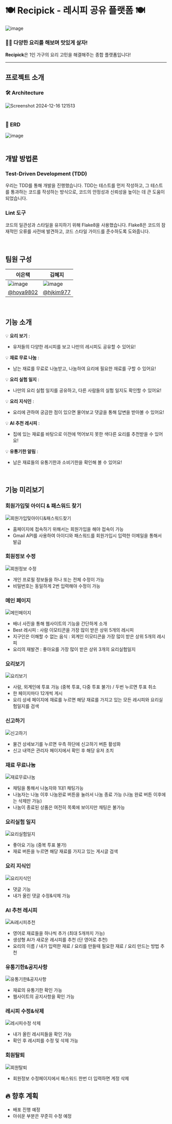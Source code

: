 # 🍽️ Recipick - 레시피 공유 플랫폼 🍽️
![image](https://github.com/user-attachments/assets/5ff0bf6d-a23c-4959-98cc-afaddf5dd735)
### 🧑‍🍳 다양한 요리를 해보며 맛있게 살자!

 **Recipick**은 1인 가구의 요리 고민을 해결해주는 종합 플랫폼입니다!
 
---

## 프로젝트 소개

### 🛠️ Architecture
![Screenshot 2024-12-16 121513](https://github.com/user-attachments/assets/39fae645-8b29-4380-8892-50069a405dde)
<br><br/>

### 🔎 ERD
![image](https://github.com/user-attachments/assets/42ba3db3-7c21-4ce2-9b15-e9ebfcc406fb)
<br><br/>


## 개발 방법론
### Test-Driven Development (TDD)
우리는 TDD를 통해 개발을 진행했습니다. TDD는 테스트를 먼저 작성하고, 그 테스트를 통과하는 코드를 작성하는 방식으로, 코드의 안정성과 신뢰성을 높이는 데 큰 도움이 되었습니다.

### Lint 도구
코드의 일관성과 스타일을 유지하기 위해 Flake8을 사용했습니다. Flake8은 코드의 잠재적인 오류를 사전에 발견하고, 코드 스타일 가이드를 준수하도록 도와줍니다.

<br>

## 팀원 구성
|이은택|김혜지|
|---|---|
|![image](https://github.com/user-attachments/assets/3cea9f8f-c401-412b-9ca3-7d7cb82a1ef6)|![image](https://github.com/user-attachments/assets/855687a1-4765-4492-abca-119cca7fe9af)|
|[@hoya9802](https://github.com/hoya9802)|[@hjkim977](https://github.com/hjkim977)|

<br>

## 기능 소개

💡 **요리 보기** : 
  - 유저들의 다양한 레시피를 보고 나만의 레시피도 공유할 수 있어요!
   
💡 **재료 무료 나눔** :
  - 남는 재료를 무료로 나눔받고, 나눔하여 요리에 필요한 재료를 구할 수 있어요!
  
💡 **요리 실험 일지** :
  - 나만의 요리 실험 일지를 공유하고, 다른 사람들의 실험 일지도 확인할 수 있어요!
  
💡 **요리 지식인** :
  - 요리에 관하여 궁금한 점이 있으면 물어보고 댓글을 통해 답변을 받아볼 수 있어요!
  
💡 **AI 추천 레시피** :
  - 집에 있는 재료를 바탕으로 이전에 먹어보지 못한 색다른 요리를 추천받을 수 있어요!

💡 **유통기한 알림** :
  - 남은 재료들의 유통기한과 소비기한을 확인해 볼 수 있어요!

<br>

## 기능 미리보기
### 회원가입및 아이디 & 패스워드 찾기
![회원가입및아이디&패스워드찾기](https://github.com/user-attachments/assets/72c7a394-9de9-4399-b704-f2a4b2dcf20a)

 - 홈페이지에 접속하기 위해서는 회원가입을 해야 접속이 가능
 - Gmail API를 사용하여 아이디와 패스워드를 회원가입시 입력한 이메일을 통해서 발급

### 회원정보 수정
![회원정보 수정](https://drive.google.com/uc?id=1AivuAlWRDxu-yPbVyO4ZZ4B1NF7sOUQR)

 - 개인 프로필 정보들을 하나 또는 전체 수정이 가능
 - 비밀번호는 동일하게 2번 입력해야 수정이 가능

### 메인 페이지
![메인페이지](https://github.com/user-attachments/assets/98e25295-83ea-476b-92c5-cb58805c2604)

 - 배너 사진을 통해 웹사이트의 기능을 간단하게 소개
 - Best 레시피 : 사람 이모티콘을 가장 많이 받은 상위 5개의 레시피
 - 지구인은 이해할 수 없는 음식 : 외계인 이모티콘을 가장 많이 받은 상위 5개의 레시피
 - 요리의 재발견 : 좋아요를 가장 많이 받은 상위 3개의 요리실험일지

### 요리보기
![요리보기](https://github.com/user-attachments/assets/4d70add1-510e-4c52-9a2d-15c9a97777dd)

- 사람, 외계인에 투표 가능 (중복 투표, 다중 투표 불가) / 두번 누르면 투표 취소
- 한 페이지마다 12개씩 게시
- 요리 상세 페이지에 재료를 누르면 해당 재료를 가지고 있는 모든 레시피와 요리실험일지를 검색


### 신고하기
![신고하기](https://github.com/user-attachments/assets/d3907c27-a1af-4eca-9daa-70fb9b508a34)

 - 물건 상세보기를 누르면 우측 하단에 신고하기 버튼 활성화
 - 신고 내역은 관리자 페이지에서 확인 후 해당 유저 조치

### 재료 무료나눔
![재료무료나눔](https://github.com/user-attachments/assets/6ff74366-f285-4462-b524-d28c32550e2c)

 - 채팅을 통해서 나눔자와 1대1 채팅가능
 - 나눔자는 나눔 이후 나눔완료 버튼을 눌러서 나눔 종료 가능 (나눔 완료 버튼 이후에는 삭제만 가능)
 - 나눔이 종료된 상품은 여전히 목록에 보이지만 채팅은 불가능

### 요리실험 일지
![요리실험일지](https://github.com/user-attachments/assets/c9ea13a6-43d7-41af-bc6e-065218346cd4)

 - 좋아요 기능 (중복 투표 불가)
 - 재료 버튼을 누르면 해당 재료를 가지고 있는 게시글 검색

### 요리 지식인
![요리지식인](https://github.com/user-attachments/assets/982ee90b-2fae-4b32-a454-904e561ab81c)

 - 댓글 기능
 - 내가 올린 댓글 수정&삭제 가능

### AI 추천 레시피
![Ai레시피추천](https://github.com/user-attachments/assets/bc1c9559-db08-4dea-8e24-eded664dd8e0)

 - 영어로 재료들을 하나씩 추가 (최대 5개까지 가능)
 - 생성형 AI가 새로운 레시피를 추천 (단 영어로 추천)
 - 요리의 이름 / 내가 입력한 재료 / 요리를 만들때 필요한 재료 / 요리 만드는 방법 추천

### 유통기한&공지사항
![유통기한&공지사항](https://drive.google.com/uc?id=1RXY6nb1WB7nlDw6wZYCFRvjlOgAMqg1T)

 - 재료의 유통기한 확인 가능
 - 웹사이트의 공지사항을 확인 가능

### 레시피 수정&삭제
![레시피수정 삭제](https://github.com/user-attachments/assets/b0b7304b-f23f-478c-b55a-177bcadbe992)

 - 내가 올린 레시피들을 확인 가능
 - 확인 후 레시피를 수정 및 삭제 가능

### 회원탈퇴
![회원탈퇴](https://drive.google.com/uc?id=1Oik6KQBKKx6GYoJFG7xzmhtM5HpscJp4)

 - 회원정보 수정페이지에서 패스워드 한번 더 입력하면 계정 삭제


## 🔥 향후 계획
- 배포 진행 예정
- 아쉬운 부분은 꾸준히 수정 예정

